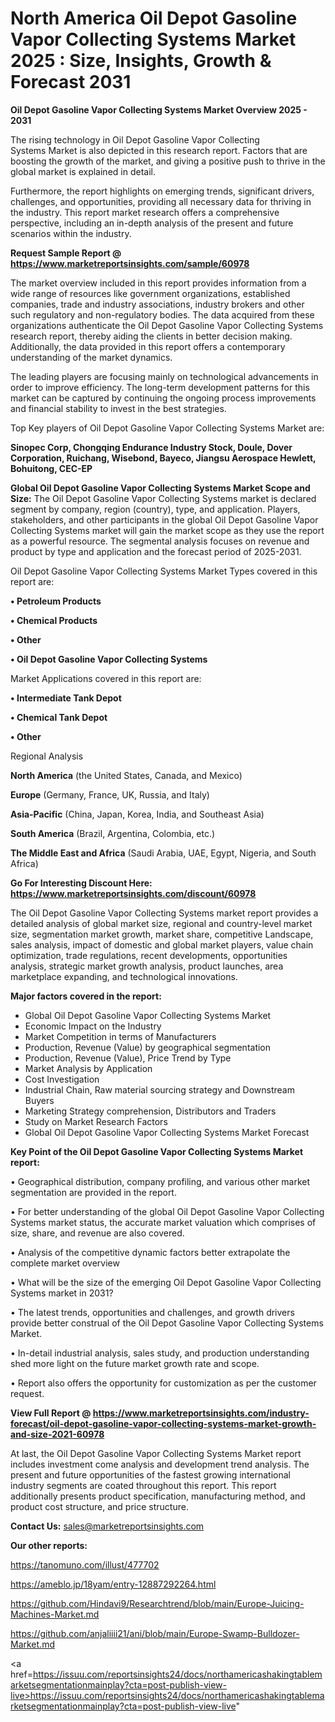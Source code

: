 # North America Oil Depot Gasoline Vapor Collecting Systems Market 2025 : Size, Insights, Growth & Forecast 2031

<Strong> Oil Depot Gasoline Vapor Collecting Systems Market Overview 2025 - 2031</strong>

The rising technology in Oil Depot Gasoline Vapor Collecting Systems Market is also depicted in this research report. Factors that are boosting the growth of the market, and giving a positive push to thrive in the global market is explained in detail.

Furthermore, the report highlights on emerging trends, significant drivers, challenges, and opportunities, providing all necessary data for thriving in the industry. This report market research offers a comprehensive perspective, including an in-depth analysis of the present and future scenarios within the industry.

<strong>Request Sample Report @ <a href=https://www.marketreportsinsights.com/sample/60978>https://www.marketreportsinsights.com/sample/60978</a></strong>

The market overview included in this report provides information from a wide range of resources like government organizations, established companies, trade and industry associations, industry brokers and other such regulatory and non-regulatory bodies. The data acquired from these organizations authenticate the Oil Depot Gasoline Vapor Collecting Systems research report, thereby aiding the clients in better decision making. Additionally, the data provided in this report offers a contemporary understanding of the market dynamics.

The leading players are focusing mainly on technological advancements in order to improve efficiency. The long-term development patterns for this market can be captured by continuing the ongoing process improvements and financial stability to invest in the best strategies.

Top Key players of Oil Depot Gasoline Vapor Collecting Systems Market are:

<strong>Sinopec Corp, Chongqing Endurance Industry Stock, Doule, Dover Corporation, Ruichang, Wisebond, Bayeco, Jiangsu Aerospace Hewlett, Bohuitong, CEC-EP</strong>

<strong><b>Global Oil Depot Gasoline Vapor Collecting Systems Market Scope and Size:</b></strong>
The Oil Depot Gasoline Vapor Collecting Systems market is declared segment by company, region (country), type, and application. Players, stakeholders, and other participants in the global Oil Depot Gasoline Vapor Collecting Systems market will gain the market scope as they use the report as a powerful resource. The segmental analysis focuses on revenue and product by type and application and the forecast period of 2025-2031.

Oil Depot Gasoline Vapor Collecting Systems Market Types covered in this report are:

<strong>• Petroleum Products

• Chemical Products

• Other

• Oil Depot Gasoline Vapor Collecting Systems</strong>

Market Applications covered in this report are:

<strong>• Intermediate Tank Depot

• Chemical Tank Depot

• Other</strong> 

Regional Analysis

<strong>North America</strong> (the United States, Canada, and Mexico)

<strong>Europe</strong> (Germany, France, UK, Russia, and Italy)

<strong>Asia-Pacific</strong> (China, Japan, Korea, India, and Southeast Asia)

<strong>South America</strong> (Brazil, Argentina, Colombia, etc.)

<strong>The Middle East and Africa</strong> (Saudi Arabia, UAE, Egypt, Nigeria, and South Africa)

<strong>Go For Interesting Discount Here: <a href=https://www.marketreportsinsights.com/discount/60978>https://www.marketreportsinsights.com/discount/60978</a></strong>

The Oil Depot Gasoline Vapor Collecting Systems market report provides a detailed analysis of global market size, regional and country-level market size, segmentation market growth, market share, competitive Landscape, sales analysis, impact of domestic and global market players, value chain optimization, trade regulations, recent developments, opportunities analysis, strategic market growth analysis, product launches, area marketplace expanding, and technological innovations.

<strong><b>Major factors covered in the report:</b></strong>
<ul>
  <li>Global Oil Depot Gasoline Vapor Collecting Systems Market </li>
  <li>Economic Impact on the Industry</li>
  <li>Market Competition in terms of Manufacturers</li>
  <li>Production, Revenue (Value) by geographical segmentation</li>
  <li>Production, Revenue (Value), Price Trend by Type</li>
  <li>Market Analysis by Application</li>
  <li>Cost Investigation</li>
  <li>Industrial Chain, Raw material sourcing strategy and Downstream Buyers</li>
  <li>Marketing Strategy comprehension, Distributors and Traders</li>
  <li>Study on Market Research Factors</li>
  <li>Global Oil Depot Gasoline Vapor Collecting Systems Market Forecast</li>
</ul>

<strong><b>Key Point of the Oil Depot Gasoline Vapor Collecting Systems Market report:</b></strong>

• Geographical distribution, company profiling, and various other market segmentation are provided in the report.

• For better understanding of the global Oil Depot Gasoline Vapor Collecting Systems market status, the accurate market valuation which comprises of size, share, and revenue are also covered.

• Analysis of the competitive dynamic factors better extrapolate the complete market overview

• What will be the size of the emerging Oil Depot Gasoline Vapor Collecting Systems market in 2031?

• The latest trends, opportunities and challenges, and growth drivers provide better construal of the Oil Depot Gasoline Vapor Collecting Systems Market.

• In-detail industrial analysis, sales study, and production understanding shed more light on the future market growth rate and scope.

• Report also offers the opportunity for customization as per the customer request.

<strong><b>View Full Report @ <a href=https://www.marketreportsinsights.com/industry-forecast/oil-depot-gasoline-vapor-collecting-systems-market-growth-and-size-2021-60978>https://www.marketreportsinsights.com/industry-forecast/oil-depot-gasoline-vapor-collecting-systems-market-growth-and-size-2021-60978</a></b></strong>


At last, the Oil Depot Gasoline Vapor Collecting Systems Market report includes investment come analysis and development trend analysis. The present and future opportunities of the fastest growing international industry segments are coated throughout this report. This report additionally presents product specification, manufacturing method, and product cost structure, and price structure.

<strong>Contact Us:</strong>
sales@marketreportsinsights.com

<strong>Our other reports:</strong>

<a href=https://tanomuno.com/illust/477702>https://tanomuno.com/illust/477702</a>

<a href=https://ameblo.jp/18yam/entry-12887292264.html>https://ameblo.jp/18yam/entry-12887292264.html</a>

<a href=https://github.com/Hindavi9/Researchtrend/blob/main/Europe-Juicing-Machines-Market.md>https://github.com/Hindavi9/Researchtrend/blob/main/Europe-Juicing-Machines-Market.md</a>

<a href=https://github.com/anjaliiii21/ani/blob/main/Europe-Swamp-Bulldozer-Market.md>https://github.com/anjaliiii21/ani/blob/main/Europe-Swamp-Bulldozer-Market.md</a>

<a href=https://issuu.com/reportsinsights24/docs/northamericashakingtablemarketsegmentationmainplay?cta=post-publish-view-live>https://issuu.com/reportsinsights24/docs/northamericashakingtablemarketsegmentationmainplay?cta=post-publish-view-live</a>"
